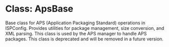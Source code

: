 # Class: ApsBase

Base class for APS (Application Packaging Standard) operations in ISPConfig. Provides utilities for package management, size conversion, and XML parsing. This class is used by the APS manager to handle APS packages. This class is deprecated and will be removed in a future version.
